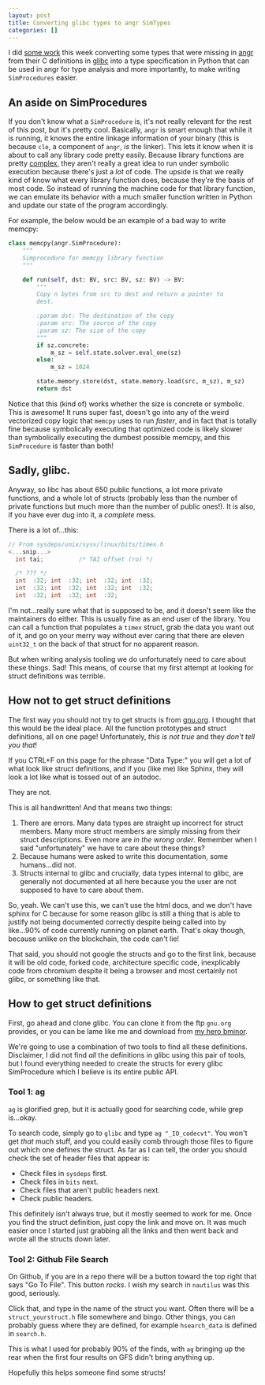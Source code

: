 ```yaml
---
layout: post
title: Converting glibc types to angr SimTypes
categories: []
---
```


I did [some work](https://github.com/angr/angr/pull/3350) this week converting some
types that were missing in [angr](https://github.com/angr/angr.git) from their C
definitions in [glibc](https://github.com/bminor/glibc.git) into a type specification
in Python that can be used in angr for type analysis and more importantly, to make
writing `SimProcedures` easier.

## An aside on SimProcedures

If you don't know what a `SimProcedure` is, it's not really relevant for the rest of
this post, but it's pretty cool. Basically, `angr` is smart enough that while it is
running, it knows the entire linkage information of your binary (this is because
`cle`, a component of `angr`, *is* the linker). This lets it know when it is about to
call any library code pretty easily. Because library functions are pretty
[complex](https://github.com/bminor/glibc/blob/master/stdio-common/vfprintf-internal.c),
they aren't really a great idea to run under symbolic execution because there's just a
*lot* of code. The upside is that we really kind of know what every library function
does, because they're the basis of most code. So instead of running the machine code
for that library function, we can emulate its behavior with a much smaller function
written in Python and update our state of the program accordingly.

For example, the below would be an example of a bad way to write memcpy:

```python
class memcpy(angr.SimProcedure):
    """
    Simprocedure for memcpy library function
    """

    def run(self, dst: BV, src: BV, sz: BV) -> BV:
        """
        Copy n bytes from src to dest and return a pointer to
        dest.

        :param dst: The destination of the copy
        :param src: The source of the copy
        :param sz: The size of the copy
        """
        if sz.concrete:
            m_sz = self.state.solver.eval_one(sz)
        else:
            m_sz = 1024

        state.memory.store(dst, state.memory.load(src, m_sz), m_sz)
        return dst
```

Notice that this (kind of) works whether the size is concrete or symbolic. This is
awesome! It runs super fast, doesn't go into any of the weird vectorized copy logic
that `memcpy` uses to run *faster*, and in fact that is totally fine because symbolically
executing that optimized code is likely slower than symbolically executing the dumbest
possible memcpy, and this `SimProcedure` is faster than both!

## Sadly, glibc.

Anyway, so libc has about 650 public functions, a lot more private functions, and
a whole lot of structs (probably less than the number of private functions but much
more than the number of public ones!). It is also, if you have ever dug into it,
a *complete* mess.

There is a lot of...this:

```c
// From sysdeps/unix/sysv/linux/bits/timex.h
<...snip...>
  int tai;			/* TAI offset (ro) */

  /* ??? */
  int  :32; int  :32; int  :32; int  :32;
  int  :32; int  :32; int  :32; int  :32;
  int  :32; int  :32; int  :32;
```

I'm not...really sure what that is supposed to be, and it doesn't seem like the
maintainers do either. This is usually fine as an end user of the library. You
can call a function that populates a `timex` struct, grab the data you want out
of it, and go on your merry way without ever caring that there are eleven
`uint32_t` on the back of that struct for no apparent reason.

But when writing analysis tooling we do unfortunately need to care about these things.
Sad! This means, of course that my first attempt at looking for struct definitions
was terrible.

## How not to get struct definitions

The first way you should not try to get structs is from
[gnu.org](https://www.gnu.org/software/libc/manual/html_mono/libc.html). I thought
that this would be the ideal place. All the function prototypes and struct definitions,
all on one page! Unfortunately, *this is not true* and they *don't tell you that*!

If you CTRL+F on this page for the phrase "Data Type:" you will get a lot of what
look like struct definitions, and if you (like me) like Sphinx, they will look
a lot like what is tossed out of an autodoc.

They are not.

This is all handwritten! And that means two things:

1. There are errors. Many data types are straight up incorrect for struct members.
   Many more struct members are simply missing from their struct descriptions. Even
   more are *in the wrong order*. Remember when I said "unfortunately" we have to care
   about these things?
2. Because humans were asked to write this documentation, some humans...did not.
3. Structs internal to glibc and crucially, data types internal to glibc, are
   generally not documented at all here because you the user are not supposed
   to have to care about them.

So, yeah. We can't use this, we can't use the html docs, and we don't have sphinx for C
because for some reason glibc is still a thing that is able to justify not being documented
correctly despite being called into by like...90% of code currently running on planet earth. That's okay though, because unlike on the blockchain, the code can't lie!

That said, you should not google the structs and go to the first link, because it will be
old code, forked code, architecture specific code, inexplicably code from chromium despite
it being a browser and most certainly not glibc, or something like that.

## How to get struct definitions

First, go ahead and clone glibc. You can clone it from the ftp `gnu.org` provides, or
you can be lame like me and download from [my hero bminor](https://github.com/bminor/glibc.git).

We're going to use a combination of two tools to find all these definitions. Disclaimer,
I did not find *all* the definitions in glibc using this pair of tools, but I found
everything needed to create the structs for every glibc SimProcedure which I believe is
its entire public API.

### Tool 1: ag

`ag` is glorified grep, but it is actually good for searching code, while grep is...okay.

To search code, simply go to `glibc` and type `ag "_IO_codecvt"`. You won't get *that*
much stuff, and you could easily comb through those files to figure out which one defines
the struct. As far as I can tell, the order you should check the set of header files
that appear is:

* Check files in `sysdeps` first.
* Check files in `bits` next.
* Check files that aren't public headers next.
* Check public headers.

This definitely isn't always true, but it mostly seemed to work for me. Once you find the
struct definition, just copy the link and move on. It was much easier once I started just
grabbing all the links and then went back and wrote all the structs down later.

### Tool 2: Github File Search

On Github, if you are in a repo there will be a button toward the top right that says
"Go To File". This button *rocks*. I wish my search in `nautilus` was this good, seriously.

Click that, and type in the name of the struct you want. Often there will be a
`struct_yourstruct.h` file somewhere and bingo. Other things, you can probably guess where
they are defined, for example `hsearch_data` is defined in `search.h`.

This is what I used for probably 90% of the finds, with `ag` bringing up the rear when the first four results on GFS didn't bring anything up.

Hopefully this helps someone find some structs!


